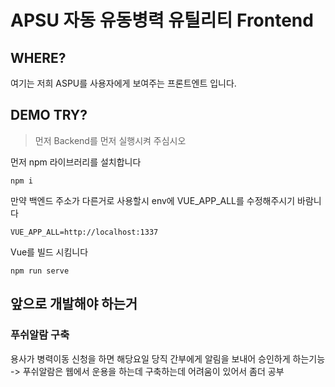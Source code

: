 # APSU 자동 유동병력 유틸리티 Frontend


## WHERE?
여기는 저희 ASPU를 사용자에게 보여주는 프론트엔트 입니다.

## DEMO TRY?
> 먼저 Backend를 먼저 실행시켜 주심시오 

먼저 npm 라이브러리를 설치합니다

```
npm i
```

만약 백엔드 주소가 다른거로 사용할시 env에 VUE_APP_ALL를 수정해주시기 바람니다
```
VUE_APP_ALL=http://localhost:1337
```
Vue를 빌드 시킴니다

```
npm run serve
```

## 앞으로 개발해야 하는거

### 푸쉬알람 구축

용사가 병력이동 신청을 하면 해당요일 당직 간부에게 알림을 보내어 승인하게 하는기능
-> 푸쉬알람은 웹에서 운용을 하는데 구축하는데 어려움이 있어서 좀더 공부

